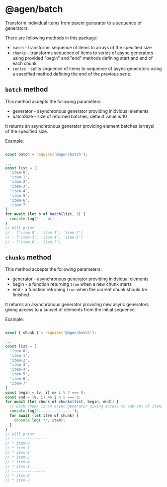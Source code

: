 @agen/batch
===========

Transform individual items from parent generator to a sequence of generators.

There are following methods in this package:
* `batch` - transforms sequence of items to arrays of the specified size
* `chunks` - transforms sequence of items to series of async generators using
  provided "begin" and "end" methods defining start and end of each chunk
* `series` - splits sequence of items to sequence of async generators using
  a specified method defining the end of the previous serie.


`batch` method
--------------

This method accepts the following parameters:
* generator - asynchronous generator providing inidvidual elements
* batchSize - size of returned batches; default value is 10

It returns an asynchronous generator providing element batches (arrays)  
of the specified  size.


Example:
```javascript

const batch = require('@agen/batch');

...
const list = [
  'item-0',
  'item-1',
  'item-2',
  'item-3',
  'item-4',
  'item-5',
  'item-6',
  'item-7'
]
for await (let b of batch(list, 3) {
  console.log('-', b);
}
// Will print
// - ['item-0', 'item-1', 'item-2']
// - ['item-3', 'item-4', 'item-5']
// - ['item-6', 'item-7']

```


`chunks` method
---------------

This method accepts the following parameters:
* generator - asynchronous generator providing inidvidual elements
* begin - a function returning `true` when a new chunk starts
* end - a function returning `true` when the current chunk should be finished

It returns an asynchronous generator providing new async generators giving
access to a subset of elements from the initial sequence.


Example:
```javascript

const { chunk } = require('@agen/batch');

...
const list = [
  'item-0',
  'item-1',
  'item-2',
  'item-3',
  'item-4',
  'item-5',
  'item-6',
  'item-7'
]
const begin = (v, i) => i % 2 === 0;
const end = (v, i) => i % 5 === 0;
for await (let chunk of chunks(list, begin, end)) {
  // Each chunk is an async generator giving access to sub-set of items
  console.log('---------------');
  for await (let item of chunk) {
    console.log('*', item);
  }
}
// Will print:
// ---------------
// * item-0
// * item-1
// * item-2
// * item-3
// * item-4
// * item-5
// ---------------
// * item-6
// * item-7

```
